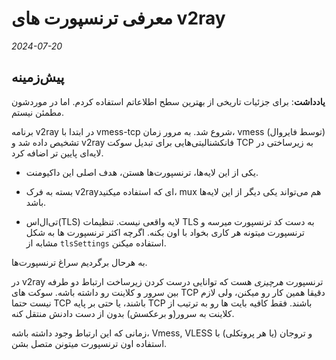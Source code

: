 # معرفی ترنسپورت های v2ray

*2024-07-20*
## پیش‌زمینه
**یادداشت**: برای جزئیات تاریخی از بهترین سطح اطلاعاتم استفاده کردم. اما در موردشون مطمئن نیستم.

برنامه v2ray در ابتدا با vmess-tcp شروع شد. به مرور زمان، vmess (توسط فایروال) تشخیص داده شد و v2ray فانکشنالیتی‌هایی برای تبدیل سوکت TCP به زیرساختی در لایه‌ای پایین تر اضافه کرد.

* یکی از این لایه‌ها، ترنسپورت‌ها هستن، هدف اصلی این داکیومنت.

* بسته به فرک v2rayای که استفاده میکنید، mux هم می‌تواند یکی دیگر از این لایه‌ها باشد.

* تی‌ال‌اس(TLS) لایه واقعی نیست. تنظیمات TLS به دست کد ترنسپورت میرسه و ترنسپورت میتونه هر کاری بخواد با اون بکنه. اگرچه اکثر ترنسپورت ها به شکل مشابه از `tlsSettings` استفاده میکنن.

به هرحال برگردیم سراغ ترنسپورت‌ها.

در v2ray ترنسپورت *هرچیزی* هست که توانایی درست کردن زیرساخت ارتباط دو طرفه بین سرور و کلاینت رو داشته باشه. سوکت های TCP دقیقا همین کار رو میکنن، ولی لازم نیست حتما TCP باشند، یا حتی بر پایه TCP باشند. فقط کافیه بایت ها رو به ترتیب از کلاینت به سرور(و برعکسش) بدون از دست دادنش منتقل کنه.

زمانی که این ارتباط وجود داشته باشه، Vmess, VLESS و تروجان (یا هر پروتکلی) با استفاده اون ترنسپورت میتونن متصل بشن.
